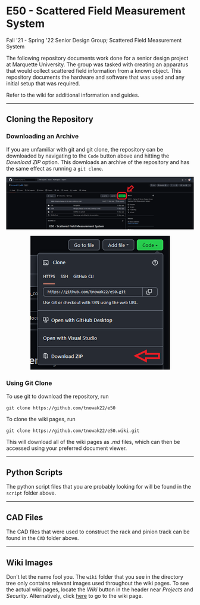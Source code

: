 # E50 - Scattered Field Measurement System

Fall '21 - Spring '22 Senior Design Group; Scattered Field Measurement System

The following repository documents work done for a senior design project at Marquette University. The group was tasked with creating an apparatus that would collect scattered field information from a known object. This repository documents the hardware and software that was used and any initial setup that was required.&#x20;

Refer to the wiki for additional information and guides.

***

## Cloning the Repository

### Downloading an Archive

If you are unfamiliar with git and git clone, the repository can be downloaded by navigating to the `Code` button above and hitting the _Download ZIP_ option. This downloads an archive of the repository and has the same effect as running a `git clone`.

![](https://github.com/tnowak22/e50/blob/main/wiki/images/clone_repo.png)

<p align="center">
  <img src="https://github.com/tnowak22/e50/blob/main/wiki/images/clone_repo2.png">
</p>

### Using Git Clone 

To use git to download the repository, run

```
git clone https://github.com/tnowak22/e50
```

To clone the wiki pages, run

```
git clone https://github.com/tnowak22/e50.wiki.git
```
This will download all of the wiki pages as _.md_ files, which can then be accessed using your preferred document viewer.

***

## Python Scripts 

The python script files that you are probably looking for will be found in the `script` folder above.

***

## CAD Files

The CAD files that were used to construct the rack and pinion track can be found in the `CAD` folder above.

***

## Wiki Images

Don't let the name fool you. The `wiki` folder that you see in the directory tree only contains relevant images used throughout the wiki pages. To see the actual wiki pages, locate the _Wiki_ button in the header near _Projects_ and _Security_. Alternatively, click [here](https://github.com/tnowak22/e50/wiki) to go to the wiki page.
